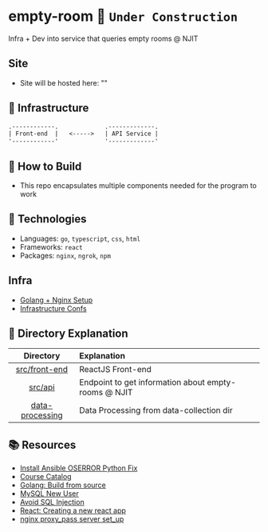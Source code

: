 # empty-room :construction: `Under Construction`
Infra + Dev into service that queries empty rooms @ NJIT

## Site
- Site will be hosted here: "" 

## :tram: Infrastructure
```txt
.------------.             .-------------.
| Front-end  |   <----->   | API Service |
'------------'             '-------------'
```

## :hammer: How to Build
- This repo encapsulates multiple components needed for the program to work

## :microscope: Technologies
- Languages: `go`, `typescript`, `css`, `html`
- Frameworks: `react`
- Packages: `nginx`, `ngrok`, `npm`

## Infra
- [Golang + Nginx Setup](https://github.com/hahdookin/cs490/blob/main/util/dep.sh) 
- [Infrastructure Confs](https://github.com/hahdookin/cs490/tree/main/infra)


## :microscope: Directory Explanation

| Directory         | Explanation
| :---:             | :---
| [src/front-end](src/front-end)            | ReactJS Front-end
| [src/api](src/api) | Endpoint to get information about empty-rooms @ NJIT
| [data-processing](data-processing)| Data Processing from data-collection dir

## :books: Resources
- [Install Ansible OSERROR Python Fix](https://stackoverflow.com/questions/54778630/could-not-install-packages-due-to-an-environmenterror-errno-2-no-such-file-or)
- [Course Catalog](https://myhub.njit.edu/BannerExtensibility/customPage/page/stuRegCrseSched)
- [Golang: Build from source](https://go.dev/doc/install)
- [MySQL New User](https://askubuntu.com/questions/1322175/not-allowed-to-create-user-with-grant)
- [Avoid SQL Injection](https://go.dev/doc/database/sql-injection)
- [React: Creating a new react app](https://reactjs.org/docs/create-a-new-react-app.html)
- [nginx proxy_pass server set_up](https://serverfault.com/questions/598202/make-nginx-to-pass-hostname-of-the-upstream-when-reverseproxying)

